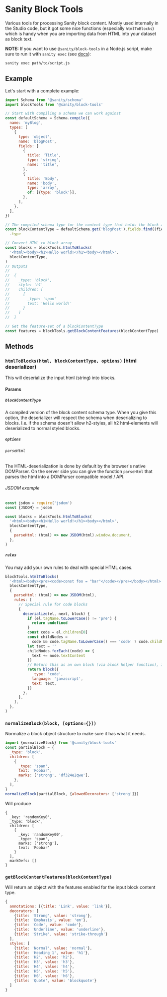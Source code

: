 # Sanity Block Tools

Various tools for processing Sanity block content. Mostly used internally in the Studio code, but it got some nice functions (especially `htmlToBlocks`) which is handy when you are importing data from HTML into your dataset as block text.

**NOTE:** If you want to use `@sanity/block-tools` in a Node.js script, make sure to run it with `sanity exec` (see [docs](https://www.sanity.io/docs/cli/exec)):

```sh
sanity exec path/to/script.js
```

## Example

Let's start with a complete example:

```js
import Schema from '@sanity/schema'
import blockTools from '@sanity/block-tools'

// Start with compiling a schema we can work against
const defaultSchema = Schema.compile({
  name: 'myBlog',
  types: [
    {
      type: 'object',
      name: 'blogPost',
      fields: [
        {
          title: 'Title',
          type: 'string',
          name: 'title',
        },
        {
          title: 'Body',
          name: 'body',
          type: 'array',
          of: [{type: 'block'}],
        },
      ],
    },
  ],
})

// The compiled schema type for the content type that holds the block array
const blockContentType = defaultSchema.get('blogPost').fields.find((field) => field.name === 'body')
  .type

// Convert HTML to block array
const blocks = blockTools.htmlToBlocks(
  '<html><body><h1>Hello world!</h1><body></html>',
  blockContentType,
)
// Outputs
//
//  {
//    _type: 'block',
//    style: 'h1'
//    children: [
//      {
//        _type: 'span'
//        text: 'Hello world!'
//      }
//    ]
//  }

// Get the feature-set of a blockContentType
const features = blockTools.getBlockContentFeatures(blockContentType)
```

## Methods

### `htmlToBlocks(html, blockContentType, options)` (html deserializer)

This will deserialize the input html (string) into blocks.

#### Params

##### `blockContentType`

A compiled version of the block content schema type.
When you give this option, the deserializer will respect the schema when deserializing to blocks.
I.e. if the schema doesn't allow h2-styles, all h2 html-elements will deserialized to normal styled blocks.

##### `options`

###### `parseHtml`

The HTML-deserialization is done by default by the browser's native DOMParser.
On the server side you can give the function `parseHtml`
that parses the html into a DOMParser compatible model / API.

###### JSDOM example

```js
const jsdom = require('jsdom')
const {JSDOM} = jsdom

const blocks = blockTools.htmlToBlocks(
  '<html><body><h1>Hello world!</h1><body></html>',
  blockContentType,
  {
    parseHtml: (html) => new JSDOM(html).window.document,
  },
)
```

##### `rules`

You may add your own rules to deal with special HTML cases.

```js
blockTools.htmlToBlocks(
  '<html><body><pre><code>const foo = "bar"</code></pre></body></html>',
  blockContentType,
  {
    parseHtml: (html) => new JSDOM(html),
    rules: [
      // Special rule for code blocks
      {
        deserialize(el, next, block) {
          if (el.tagName.toLowerCase() != 'pre') {
            return undefined
          }
          const code = el.children[0]
          const childNodes =
            code && code.tagName.toLowerCase() === 'code' ? code.childNodes : el.childNodes
          let text = ''
          childNodes.forEach((node) => {
            text += node.textContent
          })
          // Return this as an own block (via block helper function), instead of appending it to a default block's children
          return block({
            _type: 'code',
            language: 'javascript',
            text: text,
          })
        },
      },
    ],
  },
)
```

### `normalizeBlock(block, [options={}])`

Normalize a block object structure to make sure it has what it needs.

```js
import {normalizeBlock} from '@sanity/block-tools'
const partialBlock = {
  _type: 'block',
  children: [
    {
      _type: 'span',
      text: 'Foobar',
      marks: ['strong', 'df324e2qwe'],
    },
  ],
}
normalizeBlock(partialBlock, {alowedDecorators: ['strong']})
```

Will produce

```
{
  _key: 'randomKey0',
  _type: 'block',
  children: [
    {
      _key: 'randomKey00',
      _type: 'span',
      marks: ['strong'],
      text: 'Foobar'
    }
  ],
  markDefs: []
}
```

### `getBlockContentFeatures(blockContentType)`

Will return an object with the features enabled for the input block content type.

```js
{
  annotations: [{title: 'Link', value: 'link'}],
  decorators: [
    {title: 'Strong', value: 'strong'},
    {title: 'Emphasis', value: 'em'},
    {title: 'Code', value: 'code'},
    {title: 'Underline', value: 'underline'},
    {title: 'Strike', value: 'strike-through'}
  ],
  styles: [
    {title: 'Normal', value: 'normal'},
    {title: 'Heading 1', value: 'h1'},
    {title: 'H2', value: 'h2'},
    {title: 'H3', value: 'h3'},
    {title: 'H4', value: 'h4'},
    {title: 'H5', value: 'h5'},
    {title: 'H6', value: 'h6'},
    {title: 'Quote', value: 'blockquote'}
  ]
}
```
